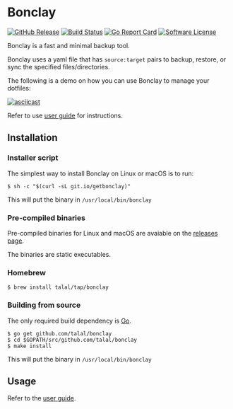 # Bonclay

[![GitHub Release](https://img.shields.io/github/release/talal/bonclay.svg?style=flat-square)](https://github.com/talal/bonclay/releases/latest)
[![Build Status](https://img.shields.io/travis/talal/bonclay/master.svg?style=flat-square)](https://travis-ci.org/talal/bonclay)
[![Go Report Card](https://goreportcard.com/badge/github.com/talal/bonclay?style=flat-square)](https://goreportcard.com/report/github.com/talal/bonclay)
[![Software License](https://img.shields.io/github/license/talal/bonclay.svg?style=flat-square)](LICENSE)


Bonclay is a fast and minimal backup tool.

Bonclay uses a yaml file that has `source:target` pairs to backup, restore, or sync the specified files/directories.

The following is a demo on how you can use Bonclay to manage your dotfiles:

[![asciicast](https://asciinema.org/a/226247.svg)](https://asciinema.org/a/226247)

Refer to use [user guide](./doc/guide.md) for instructions.

## Installation

### Installer script

The simplest way to install Bonclay on Linux or macOS is to run:

```
$ sh -c "$(curl -sL git.io/getbonclay)"
```

This will put the binary in `/usr/local/bin/bonclay`

### Pre-compiled binaries

Pre-compiled binaries for Linux and macOS are avaiable on the
[releases page](https://github.com/talal/bonclay/releases/latest).

The binaries are static executables.

### Homebrew

```
$ brew install talal/tap/bonclay
```

### Building from source

The only required build dependency is [Go](https://golang.org/).

```
$ go get github.com/talal/bonclay
$ cd $GOPATH/src/github.com/talal/bonclay
$ make install
```

This will put the binary in `/usr/local/bin/bonclay`

## Usage

Refer to the [user guide](./doc/guide.md).
